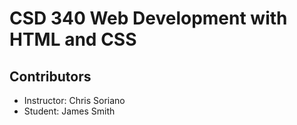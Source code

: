 # CSD 340 Web Development with HTML and CSS
## Contributors
* Instructor: Chris Soriano
* Student: James Smith

